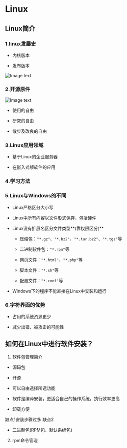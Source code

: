 # Linux

## Linux简介

### 1.linux发展史

- 内核版本

- 发布版本

![Image text](
https://raw.githubusercontent.com/imaxue/progress/master/yi_fishpond/linux%20project/images/linux%E5%8F%91%E5%B8%83%E7%89%88%E6%9C%AC.png
)
    
### 2.开源原件 

![Image text](
https://raw.githubusercontent.com/imaxue/progress/master/yi_fishpond/linux%20project/images/%E5%BC%80%E6%BA%90%E8%BD%AF%E4%BB%B6.png
)

- 使用的自由

- 研究的自由

- 散步及改良的自由

### 3.Linux应用领域

- 基于Linux的企业服务器

- 在嵌入式额软件的应用

### 4.学习方法

### 5.Linux与Windows的不同

- Linux严格区分大小写

- Linux中所有内容以文件形式保存，包括硬件

- Linux没有扩展名区分文件类型**(靠权限区分)**

    - 压缩包：``"*.gz"``、``"*.bz2"``、``"*.tar.bz2"``、``"*.tgz"``等

    - 二进制软件包：``"*.rpm"``等

    - 网页文件：``"*.html"``、``"*.php"``等

    - 脚本文件：``"*.sh"``等

    - 配置文件：``"*.conf"``等

- Windows下的程序不能直接在Linux中安装和运行

### 6.字符界面的优势

- 占用的系统资源更少

- 减少出错、被攻击的可能性

## 如何在Linux中进行软件安装？

1. 软件包管理简介

+ 源码包

+ 开源

+ 可以自由选择所选功能

+ 软件是编译安装，更适合自己的操作系统，执行效率更高

+ 卸载方便

缺点1安装步骤过多 缺点2

+ 二进制包(RPM包、默认系统包)



2. rpm命令管理

